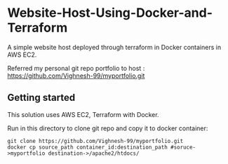 # Website-Host-Using-Docker-and-Terraform

A simple website host deployed through terraform in Docker containers in AWS EC2.

Referred my personal git repo portfolio to host : https://github.com/Vighnesh-99/myportfolio.git

## Getting started

This solution uses AWS EC2, Terraform with Docker.

Run in this directory to clone git repo and copy it to docker container:

```shell
git clone https://github.com/Vighnesh-99/myportfolio.git
docker cp source_path container_id:destination_path #soruce->myportfolio destination->/apache2/htdocs/
```
